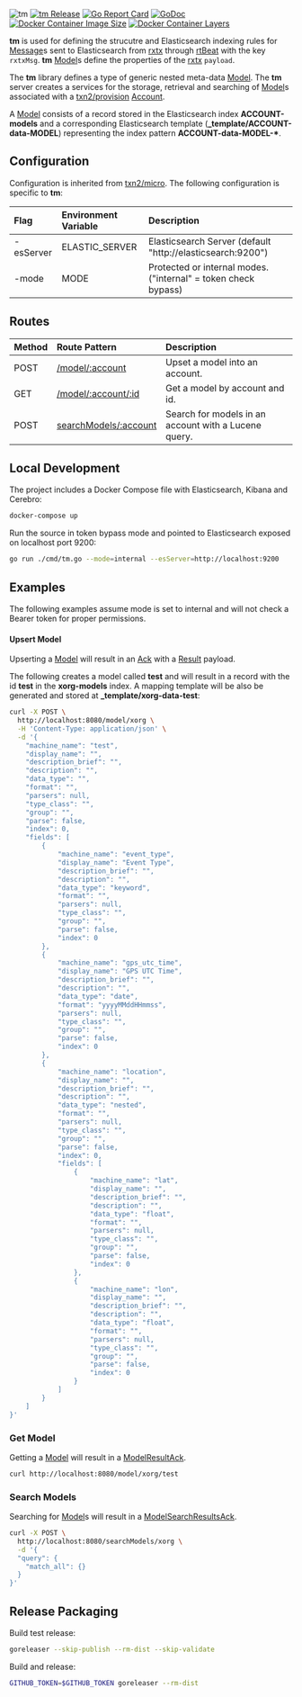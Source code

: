 ![tm](https://raw.githubusercontent.com/txn2/tm/master/mast.jpg)
[![tm Release](https://img.shields.io/github/release/txn2/tm.svg)](https://github.com/txn2/tm/releases)
[![Go Report Card](https://goreportcard.com/badge/github.com/txn2/tm)](https://goreportcard.com/report/github.com/txn2/tm)
[![GoDoc](https://godoc.org/github.com/txn2/tm?status.svg)](https://godoc.org/github.com/txn2/tm)
[![Docker Container Image Size](https://shields.beevelop.com/docker/image/image-size/txn2/tm/latest.svg)](https://hub.docker.com/r/txn2/tm/)
[![Docker Container Layers](https://shields.beevelop.com/docker/image/layers/txn2/tm/latest.svg)](https://hub.docker.com/r/txn2/tm/)

**tm** is used for defining the strucutre and Elasticsearch indexing rules for [Message]s
sent to Elasticsearch from [rxtx] through [rtBeat](https://github.com/txn2/rtbeat) with
the key `rxtxMsg`. **tm** [Model]s define the properties of the [rxtx] `payload`.

The **tm** library defines a type of generic nested meta-data [Model]. The **tm** server creates a services for the storage,
retrieval and searching of [Model]s associated with a [txn2/provision](https://github.com/txn2/provision) [Account].

A [Model] consists of a record stored in the Elasticsearch index **ACCOUNT-models** and a corresponding Elasticsearch
template (**_template/ACCOUNT-data-MODEL**) representing the index pattern **ACCOUNT-data-MODEL-\***.


[Account]: https://godoc.org/github.com/txn2/provision#Account
[Message]: https://godoc.org/github.com/txn2/rxtx/rtq#Message
[rxtx]: https://github.com/txn2/rxtx

## Configuration

Configuration is inherited from [txn2/micro](https://github.com/txn2/micro#configuration). The
following configuration is specific to **tm**:

| Flag      | Environment Variable | Description                                                    |
|:----------|:---------------------|:---------------------------------------------------------------|
| -esServer | ELASTIC_SERVER       | Elasticsearch Server (default "http://elasticsearch:9200")     |
| -mode     | MODE                 | Protected or internal modes. ("internal" = token check bypass) |

## Routes

| Method | Route Pattern                           | Description                                          |
|:-------|:----------------------------------------|:-----------------------------------------------------|
| POST   | [/model/:account](#upsert-model)        | Upset a model into an account.                       |
| GET    | [/model/:account/:id](#get-model)       | Get a model by account and id.                       |
| POST   | [searchModels/:account](#search-models) | Search for models in an account with a Lucene query. |

## Local Development

The project includes a Docker Compose file with Elasticsearch, Kibana and Cerebro:
```bash
docker-compose up
```

Run the source in token bypass mode and pointed to Elasticsearch exposed on localhost port 9200:
```bash
go run ./cmd/tm.go --mode=internal --esServer=http://localhost:9200
```

## Examples

The following examples assume mode is set to internal and will not check a Bearer token for
proper permissions.

#### Upsert Model

Upserting a [Model] will result in an [Ack] with a [Result] payload.

The following creates a model called **test** and will result in a record with the id **test**
in the **xorg-models** index. A mapping template will be also be generated and stored
at **_template/xorg-data-test**:
```bash
curl -X POST \
  http://localhost:8080/model/xorg \
  -H 'Content-Type: application/json' \
  -d '{
    "machine_name": "test",
    "display_name": "",
    "description_brief": "",
    "description": "",
    "data_type": "",
    "format": "",
    "parsers": null,
    "type_class": "",
    "group": "",
    "parse": false,
    "index": 0,
    "fields": [
    	{
		    "machine_name": "event_type",
		    "display_name": "Event Type",
		    "description_brief": "",
		    "description": "",
		    "data_type": "keyword",
		    "format": "",
		    "parsers": null,
		    "type_class": "",
		    "group": "",
		    "parse": false,
		    "index": 0
		},
    	{
		    "machine_name": "gps_utc_time",
		    "display_name": "GPS UTC Time",
		    "description_brief": "",
		    "description": "",
		    "data_type": "date",
		    "format": "yyyyMMddHHmmss",
		    "parsers": null,
		    "type_class": "",
		    "group": "",
		    "parse": false,
		    "index": 0
		},
		{
		    "machine_name": "location",
		    "display_name": "",
		    "description_brief": "",
		    "description": "",
		    "data_type": "nested",
		    "format": "",
		    "parsers": null,
		    "type_class": "",
		    "group": "",
		    "parse": false,
		    "index": 0,
		    "fields": [
    	    	{
				    "machine_name": "lat",
				    "display_name": "",
				    "description_brief": "",
				    "description": "",
				    "data_type": "float",
				    "format": "",
				    "parsers": null,
				    "type_class": "",
				    "group": "",
				    "parse": false,
				    "index": 0
				},
    	    	{
				    "machine_name": "lon",
				    "display_name": "",
				    "description_brief": "",
				    "description": "",
				    "data_type": "float",
				    "format": "",
				    "parsers": null,
				    "type_class": "",
				    "group": "",
				    "parse": false,
				    "index": 0
				}				
		    ]
		}
	]
}'
```

### Get Model

Getting a [Model] will result in a [ModelResultAck].

```bash
curl http://localhost:8080/model/xorg/test
```

### Search Models

Searching for [Model]s will result in a [ModelSearchResultsAck].

```bash
curl -X POST \
  http://localhost:8080/searchModels/xorg \
  -d '{
  "query": {
    "match_all": {}
  }
}'
```

[Ack]: https://godoc.org/github.com/txn2/ack#Ack
[Result]: https://godoc.org/github.com/txn2/es#Result
[Model]: https://godoc.org/github.com/txn2/tm#Model
[ModelSearchResultsAck]: https://godoc.org/github.com/txn2/tm#ModelSearchResultsAck
[ModelResultAck]: https://godoc.org/github.com/txn2/tm#ModelResultAck

## Release Packaging

Build test release:
```bash
goreleaser --skip-publish --rm-dist --skip-validate
```

Build and release:
```bash
GITHUB_TOKEN=$GITHUB_TOKEN goreleaser --rm-dist
```
